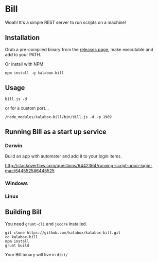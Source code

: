 # Bill

Woah! It's a simple REST server to run scripts on a machine!

## Installation

Grab a pre-compiled binary from the [releases page](https://github.com/kalabox/kalabox-bill/releases), make executable and add to your PATH.

Or install with NPM

```
npm install -g kalabox-bill

```

## Usage

```
bill.js -d
```

or for a custom port...

```
/node_modules/kalabox-bill/bin/bill.js -d -p 1989
```

## Running Bill as a start up service

### Darwin

Build an app with automater and add it to your login items.

http://stackoverflow.com/questions/6442364/running-script-upon-login-mac/6445525#6445525

### Windows

### Linux

## Building Bill

You need `grunt-cli` and `jxcore` installed.

```
git clone https://github.com/kalabox/kalabox-bill.git
cd kalabox-bill
npm install
grunt build
```

Your Bill binary will live in `dist/`
